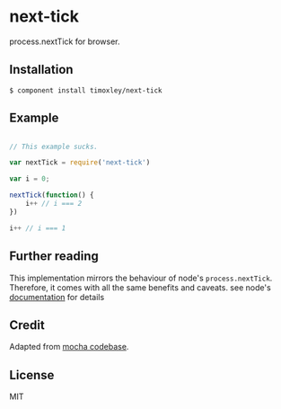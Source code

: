 
# next-tick

  process.nextTick for browser.

## Installation

    $ component install timoxley/next-tick

## Example

```js

// This example sucks.

var nextTick = require('next-tick')

var i = 0;

nextTick(function() {
	i++ // i === 2
})

i++ // i === 1
```

## Further reading 

This implementation mirrors the behaviour of node's `process.nextTick`. Therefore, it comes with all the same benefits and caveats. see node's [documentation](http://nodejs.org/api/process.html#process_process_nexttick_callback) for details 

## Credit

Adapted from [mocha codebase](https://github.com/visionmedia/mocha/blob/142c69991a2f39c0add38ba1d202c094e69d81f9/support/tail.js#L19).

## License

  MIT
